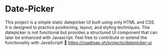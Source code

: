 # Date-Picker
This project is a simple static datepicker UI built using only HTML and CSS. It is designed to practice positioning, layout, and styling techniques. The datepicker is not functional but provides a structured UI component that can later be enhanced with Javascript. Feel free to contribute or extend the functionality with JavaScript! 🚀
https://roadmap.sh/projects/datepicker-ui
